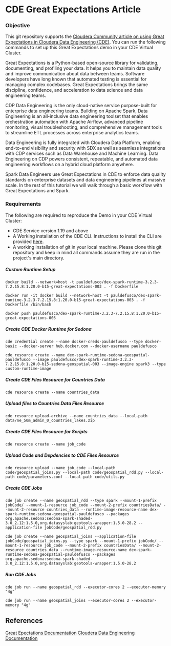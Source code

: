 # CDE Great Expectations Article

### Objective

This git repository supports the [Cloudera Community article on using Great Expectations in Cloudera Data Engineering (CDE)](). You can run the following commands to set up this Great Expectations demo in your CDE Virtual Cluster.

Great Expectations is a Python-based open-source library for validating, documenting, and profiling your data. It helps you to maintain data quality and improve communication about data between teams. Software developers have long known that automated testing is essential for managing complex codebases. Great Expectations brings the same discipline, confidence, and acceleration to data science and data engineering teams.

CDP Data Engineering is the only cloud-native service purpose-built for enterprise data engineering teams. Building on Apache Spark, Data Engineering is an all-inclusive data engineering toolset that enables orchestration automation with Apache Airflow, advanced pipeline monitoring, visual troubleshooting, and comprehensive management tools to streamline ETL processes across enterprise analytics teams.

Data Engineering is fully integrated with Cloudera Data Platform, enabling end-to-end visibility and security with SDX as well as seamless integrations with CDP services such as Data Warehouse and Machine Learning. Data Engineering on CDP powers consistent, repeatable, and automated data engineering workflows on a hybrid cloud platform anywhere.

Spark Data Engineers use Great Expectations in CDE to enforce data quality standards on enterprise datasets and data engineering pipelines at massive scale. In the rest of this tutorial we will walk through a basic workflow with Great Expectations and Spark.

### Requirements

The following are required to reproduce the Demo in your CDE Virtual Cluster:

* CDE Service version 1.19 and above
* A Working installation of the CDE CLI. Instructions to install the CLI are provided [here](https://docs.cloudera.com/data-engineering/cloud/cli-access/topics/cde-cli.html).
* A working installation of git in your local machine. Please clone this git repository and keep in mind all commands assume they are run in the project's main directory.

##### Custom Runtime Setup

```
docker build --network=host -t pauldefusco/dex-spark-runtime-3.2.3-7.2.15.8:1.20.0-b15-great-expectations-003 . -f Dockerfile

docker run -it docker build --network=host -t pauldefusco/dex-spark-runtime-3.2.3-7.2.15.8:1.20.0-b15-great-expectations-003 . -f Dockerfile /bin/bash

docker push pauldefusco/dex-spark-runtime-3.2.3-7.2.15.8:1.20.0-b15-great-expectations-003
```

##### Create CDE Docker Runtime for Sedona

```
cde credential create --name docker-creds-pauldefusco --type docker-basic --docker-server hub.docker.com --docker-username pauldefusco

cde resource create --name dex-spark-runtime-sedona-geospatial-pauldefusco --image pauldefusco/dex-spark-runtime-3.2.3-7.2.15.8:1.20.0-b15-sedona-geospatial-003 --image-engine spark3 --type custom-runtime-image
```

##### Create CDE Files Resource for Countries Data

```
cde resource create --name countries_data
```

##### Upload files to Countries Data Files Resource

```
cde resource upload-archive --name countries_data --local-path data/ne_50m_admin_0_countries_lakes.zip
```

##### Create CDE Files Resource for Scripts

```
cde resource create --name job_code
```

##### Upload Code and Depdencies to CDE Files Resource

```
cde resource upload --name job_code --local-path code/geospatial_joins.py --local-path code/geospatial_rdd.py --local-path code/parameters.conf --local-path code/utils.py
```

##### Create CDE Jobs

```
cde job create --name geospatial_rdd --type spark --mount-1-prefix jobCode/ --mount-1-resource job_code --mount-2-prefix countriesData/ --mount-2-resource countries_data --runtime-image-resource-name dex-spark-runtime-sedona-geospatial-pauldefusco --packages org.apache.sedona:sedona-spark-shaded-3.0_2.12:1.5.0,org.datasyslab:geotools-wrapper:1.5.0-28.2 --application-file jobCode/geospatial_rdd.py
```

```
cde job create --name geospatial_joins --application-file jobCode/geospatial_joins.py --type spark --mount-1-prefix jobCode/ --mount-1-resource job_code --mount-2-prefix countriesData/ --mount-2-resource countries_data --runtime-image-resource-name dex-spark-runtime-sedona-geospatial-pauldefusco --packages org.apache.sedona:sedona-spark-shaded-3.0_2.12:1.5.0,org.datasyslab:geotools-wrapper:1.5.0-28.2
```

##### Run CDE Jobs

```
cde job run --name geospatial_rdd --executor-cores 2 --executor-memory "4g"

cde job run --name geospatial_joins --executor-cores 2 --executor-memory "4g"
```

## References

[Great Epectations Documentation](https://docs.greatexpectations.io/docs/)
[Cloudera Data Engineering Documentation](https://docs.cloudera.com/data-engineering/cloud/index.html)
